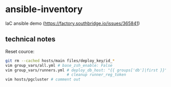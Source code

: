 # ansible-inventory
IaC ansible demo (https://factory.southbridge.io/issues/365841)
## technical notes
Reset cource:
```sh
git rm --cached hosts/main files/deploy_key/id_*
vim group_vars/all.yml # base_zsh_enable: False
vim group_vars/runners.yml # deploy_db_host: "{{ groups['db']|first }}"
                           # cleanup runner_reg_token
vim hosts/pgcluster # comment out
```
